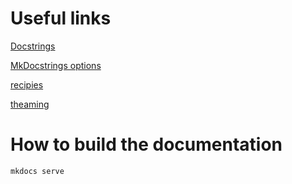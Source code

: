 # Useful links


[Docstrings](https://mkdocstrings.github.io/griffe/reference/docstrings/#google-section-modules)

[MkDocstrings options](https://mkdocstrings.github.io/python/usage/)

[recipies](https://mkdocstrings.github.io/recipes/#automatic-highlighting-for-indented-code-blocks-in-docstrings)

[theaming](https://github.com/mkdocs/catalog?tab=readme-ov-file#-theming)


# How to build the documentation 

```
mkdocs serve
```